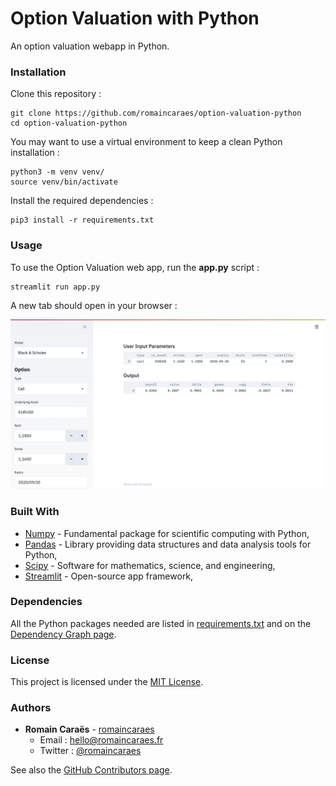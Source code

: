 # Option Valuation with Python

An option valuation webapp in Python.


### Installation

Clone this repository :

	git clone https://github.com/romaincaraes/option-valuation-python
	cd option-valuation-python
	
You may want to use a virtual environment to keep a clean Python installation :

	python3 -m venv venv/
	source venv/bin/activate

Install the required dependencies :

	pip3 install -r requirements.txt
	
### Usage

To use the Option Valuation web app, run the __app.py__ script : 

	streamlit run app.py

A new tab should open in your browser :

![Streamlit Web App Screenshot](img/screenshot.png)

### Built With

- [Numpy](https://numpy.org/) - Fundamental package for scientific computing with Python,
- [Pandas](https://pandas.pydata.org/) - Library providing data structures and data analysis tools for Python,
- [Scipy](https://scipy.org/) - Software for mathematics, science, and engineering,
- [Streamlit](https://streamlit.io) - Open-source app framework,

### Dependencies

All the Python packages needed are listed in [requirements.txt](https://github.com/romaincaraes/option-valuation-python/blob/master/requirements.txt) and on the [Dependency Graph page](https://github.com/romaincaraes/option-valuation-python/network/dependencies).


### License

This project is licensed under the [MIT License](https://github.com/romaincaraes/option-valuation-python/blob/master/LICENSE).


### Authors

- **Romain Caraës** - [romaincaraes](https://github.com/romaincaraes)
	- Email : [hello@romaincaraes.fr](mailto:hello@romaincaraes.fr)
	- Twitter : [@romaincaraes](https://twitter.com/romaincaraes)

See also the [GitHub Contributors page](https://github.com/romaincaraes/option-valuation-python/graphs/contributors).
